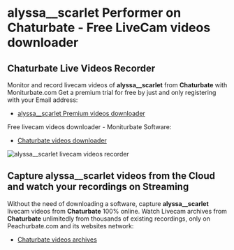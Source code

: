 # alyssa__scarlet Performer on Chaturbate - Free LiveCam videos downloader

## Chaturbate Live Videos Recorder

Monitor and record livecam videos of **alyssa__scarlet** from **Chaturbate** with Moniturbate.com
Get a premium trial for free by just and only registering with your Email address:
* [alyssa__scarlet Premium videos downloader](https://moniturbate.com/request-demo-licence-key.html)

Free livecam videos downloader - Moniturbate Software:
* [Chaturbate videos downloader](https://moniturbate.com/moniturbate-download-software.html)

![alyssa__scarlet livecam videos recorder](https://peachurnet.com/templates/moniturbate-software.png)


## Capture alyssa__scarlet videos from the Cloud and watch your recordings on Streaming

Without the need of downloading a software, capture **alyssa__scarlet** livecam videos from **Chaturbate** 100% online.
Watch Livecam archives from **Chaturbate** unlimitedly from thousands of existing recordings, only on Peachurbate.com and its websites network:
* [Chaturbate videos archives](https://peachurnet.com/)